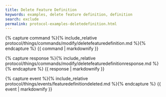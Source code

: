 ```yaml
---
title: Delete Feature Definition
keywords: examples, delete feature definition, definition
search: exclude
permalink: protocol-examples-deletedefinition.html
---
```


{% capture command %}{% include_relative protocol/things/commands/modify/deletefeaturedefinition.md %}{% endcapture %}
{{ command | markdownify }}

{% capture response %}{% include_relative protocol/things/commands/modify/deletefeaturedefinitionresponse.md %}{% endcapture %}
{{ response | markdownify }}

{% capture event %}{% include_relative protocol/things/events/featuredefinitiondeleted.md %}{% endcapture %}
{{ event | markdownify }}
